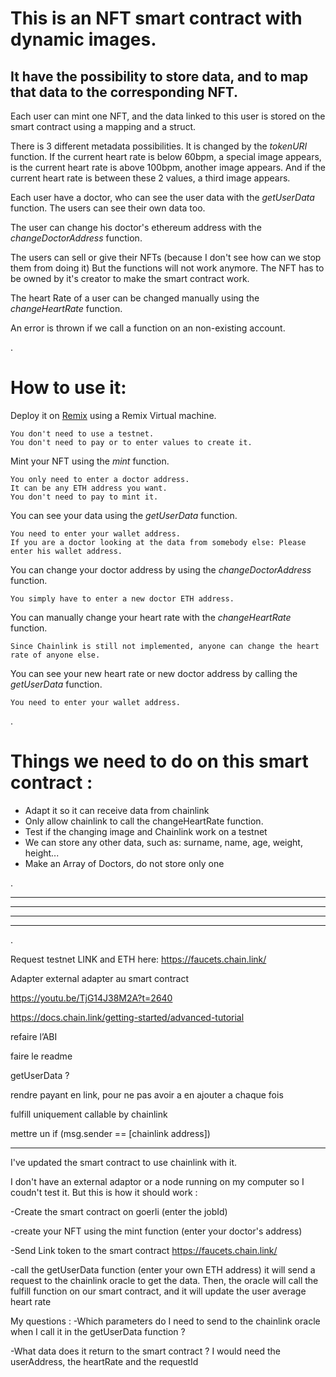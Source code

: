 # This is an NFT smart contract with dynamic images. 
## It have the possibility to store data, and to map that data to the corresponding NFT.

Each user can mint one NFT, and the data linked to this user is stored on the smart contract using a mapping and a struct.

There is 3 different metadata possibilities. It is changed by the _tokenURI_ function. If the current heart rate is below 60bpm, a special image appears, is the current heart rate is above 100bpm, another image appears. And if the current heart rate is between these 2 values, a third image appears.

Each user have a doctor, who can see the user data with the _getUserData_ function. The users can see their own data too.

The user can change his doctor's ethereum address with the _changeDoctorAddress_ function.

The users can sell or give their NFTs (because I don't see how can we stop them from doing it) But the functions will not work anymore. The NFT has to be owned by it's creator to make the smart contract work.

The heart Rate of a user can be changed manually using the _changeHeartRate_ function.

An error is thrown if we call a function on an non-existing account.

.

# How to use it:
Deploy it on [Remix](https://remix.ethereum.org/) using a Remix Virtual machine.

    You don't need to use a testnet.
    You don't need to pay or to enter values to create it.

Mint your NFT using the _mint_ function.

    You only need to enter a doctor address. 
    It can be any ETH address you want.
    You don't need to pay to mint it.

You can see your data using the _getUserData_ function.

    You need to enter your wallet address.
    If you are a doctor looking at the data from somebody else: Please enter his wallet address.

You can change your doctor address by using the _changeDoctorAddress_ function.

    You simply have to enter a new doctor ETH address.

You can manually change your heart rate with the _changeHeartRate_ function.

    Since Chainlink is still not implemented, anyone can change the heart rate of anyone else.

You can see your new heart rate or new doctor address by calling the _getUserData_ function.

    You need to enter your wallet address.

.

# Things we need to do on this smart contract :

- Adapt it so it can receive data from chainlink
- Only allow chainlink to call the changeHeartRate function.
- Test if the changing image and Chainlink work on a testnet
- We can store any other data, such as: surname, name, age, weight, height...
- Make an Array of Doctors, do not store only one

.

---
---
---
---

.

Request testnet LINK and ETH here: https://faucets.chain.link/

Adapter external adapter au smart contract

https://youtu.be/TjG14J38M2A?t=2640

https://docs.chain.link/getting-started/advanced-tutorial


refaire l’ABI

faire le readme

getUserData ?

rendre payant en link, pour ne pas avoir a en ajouter a chaque fois

fulfill uniquement callable by chainlink

mettre un if (msg.sender == [chainlink address])

---

I've updated the smart contract to use chainlink with it.

I don't have an external adaptor or a node running on my computer so I coudn't test it. But this is how it should work :

-Create the smart contract on goerli (enter the jobId)

-create your NFT using the mint function (enter your doctor's address)

-Send Link token to the smart contract 
https://faucets.chain.link/

-call the getUserData function (enter your own ETH address) it will send a request to the chainlink oracle to get the data. Then, the oracle will call the fulfill function on our smart contract, and it will update the user average heart rate


My questions :
-Which parameters do I need to send to the chainlink oracle when I call it in the getUserData function ?

-What data does it return to the smart contract ?
    I would need the userAddress, the heartRate and the requestId
